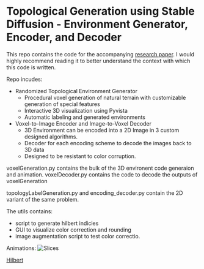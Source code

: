 # Topological Generation using Stable Diffusion - Environment Generator, Encoder, and Decoder

This repo contains the code for the accompanying [research paper](https://github.com/AdityaAngajala/FRI_2_Project/files/14118071/Goal_Oriented_3D_Environment_Generation_Final.pdf). I would highly recommend reading it to better understand the context with which this code is written. 

Repo incudes: 
- Randomized Topological Environment Generator 
  - Procedural voxel generation of natural terrain with customizable generation of special features
  - Interactive 3D visualization using Pyvista
  - Automatic labeling and generated environments
- Voxel-to-Image Encoder and Image-to-Voxel Decoder
  - 3D Environment can be encoded into a 2D Image in 3 custom designed algorithms.
  - Decoder for each encoding scheme to decode the images back to 3D data
  - Designed to be resistant to color corruption.

voxelGeneration.py contains the bulk of the 3D environent code generaion and animation. 
voxelDecoder.py contains the code to decode the outputs of voxelGeneration

topologyLabelGeneration.py and encoding_decoder.py contain the 2D variant of the same problem.

The utils contains:
- script to generate hilbert indicies
- GUI to visualize color correction and rounding
- image augmentation script to test color correctio.  

Animations:
![Slices](https://github.com/AdityaAngajala/FRI_2_Project/assets/53411299/3bec09f8-8dd2-4a07-8a97-1b3aad63f551)

[Hilbert](https://github.com/AdityaAngajala/FRI_2_Project/assets/53411299/8ca5a7bf-33f8-46bc-8dec-10acefde963d)


